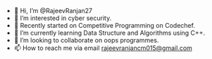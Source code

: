 - 👋 Hi, I’m @RajeevRanjan27
- 👀 I’m interested in cyber security.
- 🌱 Recently started on Competitive Programming on Codechef.
- 🌱 I’m currently learning Data Structure and Algorithms using C++.
- 💞️ I’m looking to collaborate on oops programmes.
- 📫 How to reach me via email rajeevranjancm015@gmail.com

<!---
RajeevRanjan27/RajeevRanjan27 is a ✨ special ✨ repository because its `README.md` (this file) appears on your GitHub profile.
You can click the Preview link to take a look at your changes.
--->
